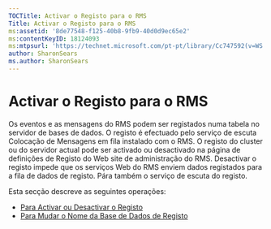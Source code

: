 ```yaml
---
TOCTitle: Activar o Registo para o RMS
Title: Activar o Registo para o RMS
ms:assetid: '8de77548-f125-40b8-9fb9-40d0d9ec65e2'
ms:contentKeyID: 18124093
ms:mtpsurl: 'https://technet.microsoft.com/pt-pt/library/Cc747592(v=WS.10)'
author: SharonSears
ms.author: SharonSears
---
```


Activar o Registo para o RMS
============================

Os eventos e as mensagens do RMS podem ser registados numa tabela no servidor de bases de dados. O registo é efectuado pelo serviço de escuta Colocação de Mensagens em fila instalado com o RMS. O registo do cluster ou do servidor actual pode ser activado ou desactivado na página de definições de Registo do Web site de administração do RMS. Desactivar o registo impede que os serviços Web do RMS enviem dados registados para a fila de dados de registo. Pára também o serviço de escuta do registo.

Esta secção descreve as seguintes operações:

-   [Para Activar ou Desactivar o Registo](https://technet.microsoft.com/8e672f95-566f-4070-9a2a-2f70f087148f)
-   [Para Mudar o Nome da Base de Dados de Registo](https://technet.microsoft.com/e0e8dc95-767f-4b84-8966-914ab083471b)
